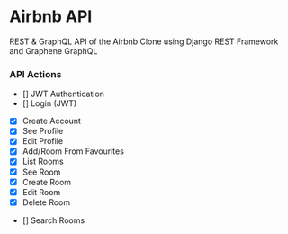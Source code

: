 # Airbnb API

REST & GraphQL API of the Airbnb Clone using Django REST Framework and Graphene GraphQL

### API Actions

- [] JWT Authentication
- [] Login (JWT)
- [x] Create Account
- [x] See Profile
- [x] Edit Profile
- [x] Add/Room From Favourites
- [x] List Rooms
- [x] See Room
- [x] Create Room
- [x] Edit Room
- [x] Delete Room
- [] Search Rooms

